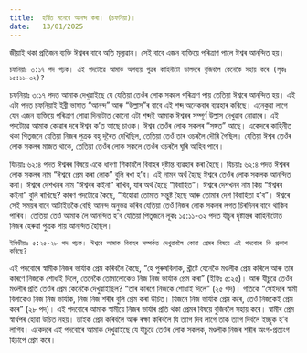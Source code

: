 ```yaml
---
title:  হৰ্ষিত মনেৰে আনন্দ কৰা। (চফনিয়া)।
date:   13/01/2025
---
```


জীয়াই থকা প্ৰতিজন ব্যক্তি ঈশ্বৰৰ বাবে অতি মূল্যৱান। সেই বাবে এজন ব্যক্তিয়ে পৰিত্ৰাণ পালে ঈশ্বৰ আনন্দিত হয়।

`চফনিয়াঃ ৩:১৭ পদ পঢ়ক। এই পদটোৱে আমাক অপব্যয় পুত্ৰৰ কাহিনীটো ভালদৰে বুজিবলৈ কেনেকৈ সহায় কৰে (লূকঃ ১৫:১১-৩২)?`

চফনিয়াঃ ৩:১৭ পদত আমাক দেখুৱাইছে যে যেতিয়া তেওঁৰ লোক সকলে পৰিত্ৰাণ পায় তেতিয়া ঈশ্বৰে আনন্দিত হয়। এই এটা পদত চফনিয়াই ইব্ৰী ভাষাত “আনন্দ” আৰু “উল্লাস”ৰ বাবে এই শব্দ অনেকবাৰ ব্যৱহাৰ কৰিছে। এনেকুৱা লাগে যেন এজন ব্যক্তিয়ে পৰিত্ৰাণ পোৱা দিনটোত কোনো এটা শব্দই আমাক ঈশ্বৰৰ সম্পূৰ্ণ উল্লাস দেখুৱাব নোৱাৰে। এই পদটোৱে আমাক কোৱাৰ দৰে ঈশ্বৰ ক’ত আছে চাওক। ঈশ্বৰ তেওঁৰ লোক সকলৰ “সঙ্গত” আছে। একেদৰে কাহিনীত থকা পিতৃজনে যেতিয়া নিজৰ পুত্ৰক বহু দূৰৈত দেখিছিল, তেতিয়া তেওঁ তাৰ ওচৰলৈ দৌৰি গৈছিল। যেতিয়া ঈশ্বৰ তেওঁৰ লোক সকলৰ মাজত থাকে, তেতিয়া তেওঁৰ লোক সকলে তেওঁৰ ওচৰলৈ ঘূৰি আহিব পাৰে।

যিচয়াঃ ৬২:৪ পদত ঈশ্বৰৰ বিষয়ে একে ধাৰণা শিকাবলৈ বিবাহৰ দৃষ্টান্ত ব্যৱহাৰ কৰা হৈছে। যিচয়াঃ ৬২:৪ পদত ঈশ্বৰৰ লোক সকলৰ নাম “ঈশ্বৰে প্ৰেম কৰা লোক” বুলি ৰখা হ’ব। এই নামৰ অৰ্থ হৈছে ঈশ্বৰে তেওঁৰ লোক সকলক আনন্দিত কৰা। ঈশ্বৰে দেশখনৰ নাম “ঈশ্বৰৰ কইনা” ৰাখিব, যাৰ অৰ্থ হৈছে “বিবাহিত”। ঈশ্বৰে দেশখনৰ নাম কিয় “ঈশ্বৰৰ কইনা” বুলি ৰাখিছে? কাৰণ পদটোৱে কৈছে, “যিহোৱা তোমাত সন্তুষ্ট হৈছে আৰু তোমাৰ দেশ বিবাহিতা হ’ব”। ঈশ্বৰে সেই সময়ৰ বাবে আটাইতকৈ বেছি আনন্দ অনুভৱ কৰিব যেতিয়া তেওঁ নিজৰ লোক সকলৰ লগত চিৰদিনৰ বাবে থাকিব পাৰিব। তেতিয়া তেওঁ আমাক লৈ আনন্দিত হ’ব যেতিয়া পিতৃজনে লূকঃ ১৫:১১-৩২ পদত যীচুৰ দৃষ্টান্তৰ কাহিনীটোত নিজৰ হেৰুৱা পুত্ৰক পায় আনন্দিত হৈছিল।

`ইফিচীয়াঃ ৫:২৫-২৮ পদ পঢ়ক। ঈশ্বৰে আমাক বিবাহৰ সম্পৰ্কত দেখুৱাবলৈ কোৱা প্ৰেমৰ বিষয়ে এই পদবোৰে কি প্ৰকাশ কৰিছে?`

এই পদবোৰে স্বামীক নিজৰ ভাৰ্যাক প্ৰেম কৰিবলৈ কৈছে, “হে পুৰুষবিলাক, খ্ৰীষ্টে যেনেকৈ মণ্ডলীক প্ৰেম কৰিলে আৰু তাৰ কাৰণে নিজকে শোধাই দিলে, তেনেকৈ তোমালোকেও নিজ নিজ ভাৰ্যাক প্ৰেম কৰা” (ইফিঃ ৫:২৫)। আৰু যীচুৱে তেওঁৰ মণ্ডলীৰ প্ৰতি তেওঁৰ প্ৰেম কেনেকৈ দেখুৱাইছিল? “তাৰ কাৰণে নিজকে শোধাই দিলে” (২৫ পদ)। গতিকে “সেইদৰে স্বামী বিলাকেও নিজ নিজ ভাৰ্যাক, নিজ নিজ শৰীৰ বুলি প্ৰেম কৰা উচিত। যিজনে নিজ ভাৰ্যাক প্ৰেম কৰে, তেওঁ নিজকেই প্ৰেম কৰে” (২৮ পদ)। এই পদবোৰে আমাক স্বামীয়ে নিজৰ ভাৰ্যাৰ প্ৰতি থকা প্ৰেমৰ বিষয়ে বুজিবলৈ সহায় কৰে। স্বামীৰ প্ৰেম স্বাৰ্থপৰ হোৱা উচিত নহয়। তাইক প্ৰেম কৰিবলৈ আৰু ৰক্ষা কৰিবলৈ যি ত্যাগ দিব লাগে তাক ত্যাগ দিবলৈ ইচ্ছুক হ’ব লাগিব। একেদৰে এই পদবোৰে আমাক দেখুৱাইছে যে যীচুৱে তেওঁৰ লোক সকলক, মণ্ডলীক নিজৰ শৰীৰ অংগ-প্ৰত্যংগ হিচাপে প্ৰেম কৰে।